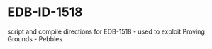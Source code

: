 # EDB-ID-1518
script and compile directions for EDB-1518 - used to exploit Proving Grounds - Pebbles
